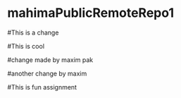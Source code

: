 # mahimaPublicRemoteRepo1

#This is a change

#This is cool

#change made by maxim pak

#another change by maxim

#This is fun assignment
